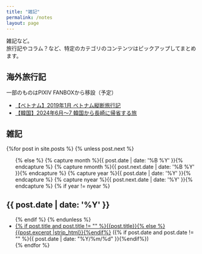```yaml
---
title: "雑記"
permalink: /notes
layout: page
---
```

雑記など。  
旅行記やコラム？など、特定のカテゴリのコンテンツはピックアップしてまとめます。

## 海外旅行記
一部のものはPIXIV FANBOXから移設（予定）

- [【ベトナム】2019年1月 ベトナム縦断旅行記](https://fukahorock.rock54.net/notes/2019vietnam/)
- [【韓国】2024年6月〜7 韓国から長崎に帰省する旅](https://fukahorock.rock54.net/notes/2024korea/)

## 雑記

<div id="archives">
  <section id="archive">
      {%for post in site.posts %}
      {% unless post.next %}
      <ul class="this">
          {% else %}
          {% capture month %}{{ post.date | date: '%B %Y' }}{% endcapture %}
          {% capture nmonth %}{{ post.next.date | date: '%B %Y' }}{% endcapture %}
          {% capture year %}{{ post.date | date: '%Y' }}{% endcapture %}
          {% capture nyear %}{{ post.next.date | date: '%Y' }}{% endcapture %}
          {% if year != nyear %}
      </ul>
      <h2 style="text-align:left;">{{ post.date | date: '%Y' }}</h2>
      <ul class="past">
          {% endif %}
          {% endunless %}
          <li><a href="{{ site.baseurl }}{{ post.url }}">{% if post.title and post.title != "" %}{{post.title}}{% else %}{{post.excerpt |strip_html}}{%endif%}</a> ({% if post.date and post.date != "" %}{{ post.date | date: "%Y/%m/%d" }}{%endif%})</li>
          {% endfor %}
      </ul>
  </section>
</div>

